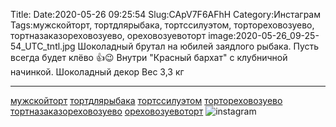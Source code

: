 Title:
Date:2020-05-26 09:25:54
Slug:CApV7F6AFhH
Category:Инстаграм
Tags:мужскойторт, тортдлярыбака, тортссилуэтом, тортореховозуево, тортназаказореховозуево, ореховозуевоторт
image:2020-05-26_09-25-54_UTC_tntl.jpg
Шоколадный брутал на юбилей заядлого рыбака.
Пусть всегда будет клёво 👍😉
Внутри "Красный бархат" с клубничной начинкой. 
Шоколадный декор 
Вес 3,3 кг 
________________________
[мужскойторт]({tag}мужскойторт) [тортдлярыбака]({tag}тортдлярыбака) [тортссилуэтом]({tag}тортссилуэтом) [тортореховозуево]({tag}тортореховозуево) [тортназаказореховозуево]({tag}тортназаказореховозуево) [ореховозуевоторт]({tag}ореховозуевоторт)
![instagram]({attach}images/2020-05-26_09-25-54_UTC.jpg)
